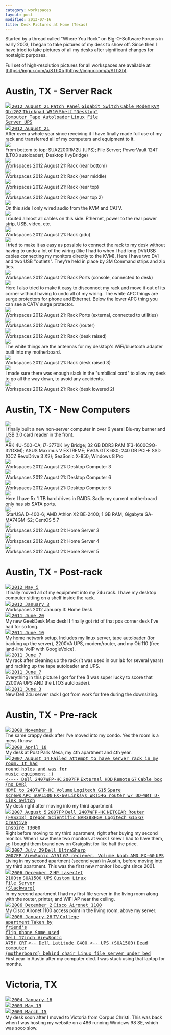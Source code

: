 ```yaml
---
category: workspaces
layout: post
modified: 2013-07-16
title: Desk Pictures at Home (Texas)
---
```


Started by a thread called "Where You Rock" on Big-O-Software Forums in early 2003, I began to take pictures of my desk
to show off. Since then I have tried to take pictures of all my desks after significant changes for nostalgic purposes.

Full set of high-resolution pictures for all workspaces are available at
[https://imgur.com/a/SThXb](https://imgur.com/a/SThXb).

# Austin, TX - Server Rack

<div class="thumbnail">
    <div class="row">
        <div class="col-xs-12 col-sm-6">
            <a href="https://imgur.com/FL8ZH" target="_blank">
                <div class="annotparent">
                    <img src="//i.imgur.com/FL8ZHl.jpg" class="img-responsive img-thumbnail">
                    <samp class="label label-default annotation" style="left:4%; top:2%">2012 August 21</samp>
                    <samp class="label label-default annotation" style="left:31%; top:9%">Patch Panel</samp>
                    <samp class="label label-default annotation" style="left:29%; top:14%">Gigabit Switch</samp>
                    <samp class="label label-default annotation" style="left:20%; top:21%">Cable Modem</samp>
                    <samp class="label label-default annotation" style="left:56%; top:21%">KVM</samp>
                    <samp class="label label-default annotation" style="left:28%; top:26%">Obi202</samp>
                    <samp class="label label-default annotation" style="left:32%; top:39%">Thinkpad W510</samp>
                    <samp class="label label-default annotation" style="left:42%; top:46%">Shelf</samp>
                    <samp class="label label-default annotation" style="left:36%; top:55%">
                        "Desktop"<br>Computer
                    </samp>
                    <samp class="label label-default annotation" style="left:29%; top:67%">Tape Autoloader</samp>
                    <samp class="label label-default annotation" style="left:35%; top:74%">
                        Linux File<br>Server
                    </samp>
                    <samp class="label label-default annotation" style="left:34%; top:84%">UPS</samp>
                </div>
            </a>
        </div>
        <div class="col-xs-12 col-sm-6">
            <a href="https://imgur.com/oJX2k" target="_blank">
                <div class="annotparent">
                    <img src="//i.imgur.com/oJX2kl.jpg" class="img-responsive img-thumbnail">
                    <samp class="label label-default annotation" style="left:4%; top:2%">2012 August 21</samp>
                </div>
            </a>
        </div>
    </div>
    <div class="caption">
        After over a whole year since receiving it I have finally made full use of my rack and transferred all of my
        computers and equipment to it.
    </div>
</div>

<div class="row">
    <div class="col-xs-12 col-sm-6 col-lg-2">
        <div class="thumbnail">
            <a href="https://imgur.com/uN4XP" target="_blank">
                <img src="//i.imgur.com/uN4XPm.jpg" class="img-responsive img-thumbnail">
            </a>
            <div class="caption">
                From bottom to top: SUA2200RM2U (UPS); File Server; PowerVault 124T (LTO3 autoloader);
                Desktop (IvyBridge)
            </div>
        </div>
    </div>
    <div class="col-xs-12 col-sm-6 col-lg-2">
        <div class="thumbnail">
            <a href="https://imgur.com/EWuvw" target="_blank">
                <img src="//i.imgur.com/EWuvwm.jpg" class="img-responsive img-thumbnail">
            </a>
            <div class="caption">Workspaces 2012 August 21: Rack (rear bottom)</div>
        </div>
    </div>
    <div class="col-xs-12 col-sm-6 col-lg-2">
        <div class="thumbnail">
            <a href="https://imgur.com/pVUO3" target="_blank">
                <img src="//i.imgur.com/pVUO3m.jpg" class="img-responsive img-thumbnail">
            </a>
            <div class="caption">Workspaces 2012 August 21: Rack (rear middle)</div>
        </div>
    </div>
    <div class="col-xs-12 col-sm-6 col-lg-2">
        <div class="thumbnail">
            <a href="https://imgur.com/8GtrM" target="_blank">
                <img src="//i.imgur.com/8GtrMm.jpg" class="img-responsive img-thumbnail">
            </a>
            <div class="caption">Workspaces 2012 August 21: Rack (rear top)</div>
        </div>
    </div>
    <div class="col-xs-12 col-sm-6 col-lg-2">
        <div class="thumbnail">
            <a href="https://imgur.com/5ANKZ" target="_blank">
                <img src="//i.imgur.com/5ANKZm.jpg" class="img-responsive img-thumbnail">
            </a>
            <div class="caption">Workspaces 2012 August 21: Rack (rear top 2)</div>
        </div>
    </div>
    <div class="col-xs-12 col-sm-6 col-lg-2">
        <div class="thumbnail">
            <a href="https://imgur.com/peAqf" target="_blank">
                <img src="//i.imgur.com/peAqfm.jpg" class="img-responsive img-thumbnail">
            </a>
            <div class="caption">On this side I only wired audio from the KVM and CATV.</div>
        </div>
    </div>
</div>

<div class="row">
    <div class="col-xs-12 col-sm-6 col-lg-2">
        <div class="thumbnail">
            <a href="https://imgur.com/yLfSk" target="_blank">
                <img src="//i.imgur.com/yLfSkm.jpg" class="img-responsive img-thumbnail">
            </a>
            <div class="caption">
                I routed almost all cables on this side. Ethernet, power to the rear power strip, USB, video, etc.
            </div>
        </div>
    </div>
    <div class="col-xs-12 col-sm-6 col-lg-2">
        <div class="thumbnail">
            <a href="https://imgur.com/NiVKS" target="_blank">
                <img src="//i.imgur.com/NiVKSm.jpg" class="img-responsive img-thumbnail">
            </a>
            <div class="caption">Workspaces 2012 August 21: Rack (pdu)</div>
        </div>
    </div>
    <div class="col-xs-12 col-sm-6 col-lg-2">
        <div class="thumbnail">
            <a href="https://imgur.com/4QytG" target="_blank">
                <img src="//i.imgur.com/4QytGm.jpg" class="img-responsive img-thumbnail">
            </a>
            <div class="caption">
                I tried to make it as easy as possible to connect the rack to my desk without having to undo a lot of
                the wiring (like I had to when I had long DVI/USB cables connecting my monitors directly to the KVM).
                Here I have two DVI and two USB "outlets". They’re held in place by 3M Command strips and zip ties.
            </div>
        </div>
    </div>
    <div class="col-xs-12 col-sm-6 col-lg-2">
        <div class="thumbnail">
            <a href="https://imgur.com/3Kfib" target="_blank">
                <img src="//i.imgur.com/3Kfibm.jpg" class="img-responsive img-thumbnail">
            </a>
            <div class="caption">Workspaces 2012 August 21: Rack Ports (console, connected to desk)</div>
        </div>
    </div>
    <div class="col-xs-12 col-sm-6 col-lg-2">
        <div class="thumbnail">
            <a href="https://imgur.com/Sows1" target="_blank">
                <img src="//i.imgur.com/Sows1m.jpg" class="img-responsive img-thumbnail">
            </a>
            <div class="caption">
                Here I also tried to make it easy to disconnect my rack and move it out of its corner without having to
                undo all of my wiring. The white APC things are surge protectors for phone and Ethernet. Below the
                lower APC thing you can see a CATV surge protector.
            </div>
        </div>
    </div>
    <div class="col-xs-12 col-sm-6 col-lg-2">
        <div class="thumbnail">
            <a href="https://imgur.com/vZNoL" target="_blank">
                <img src="//i.imgur.com/vZNoLm.jpg" class="img-responsive img-thumbnail">
            </a>
            <div class="caption">Workspaces 2012 August 21: Rack Ports (external, connected to utilities)</div>
        </div>
    </div>
</div>
<div class="row">
    <div class="col-xs-12 col-sm-6 col-lg-4">
        <div class="thumbnail">
            <a href="https://imgur.com/DruBI" target="_blank">
                <img src="//i.imgur.com/DruBIl.jpg" class="img-responsive img-thumbnail">
            </a>
            <div class="caption">Workspaces 2012 August 21: Rack (router)</div>
        </div>
    </div>
    <div class="col-xs-12 col-sm-6 col-lg-4">
        <div class="thumbnail">
            <a href="https://imgur.com/1720r" target="_blank">
                <img src="//i.imgur.com/1720rl.jpg" class="img-responsive img-thumbnail">
            </a>
            <div class="caption">Workspaces 2012 August 21: Rack (desk raised)</div>
        </div>
    </div>
    <div class="col-xs-12 col-sm-6 col-lg-4">
        <div class="thumbnail">
            <a href="https://imgur.com/zBfRD" target="_blank">
                <img src="//i.imgur.com/zBfRDl.jpg" class="img-responsive img-thumbnail">
            </a>
            <div class="caption">
                The white things are the antennas for my desktop's WiFi/bluetooth adapter built into my motherboard.
            </div>
        </div>
    </div>
</div>

<div class="row">
    <div class="col-xs-12 col-sm-6 col-lg-4">
        <div class="thumbnail">
            <a href="https://imgur.com/jdXg4" target="_blank">
                <img src="//i.imgur.com/jdXg4l.jpg" class="img-responsive img-thumbnail">
            </a>
            <div class="caption">Workspaces 2012 August 21: Rack (desk raised 3)</div>
        </div>
    </div>
    <div class="col-xs-12 col-sm-6 col-lg-4">
        <div class="thumbnail">
            <a href="https://imgur.com/ZxDAf" target="_blank">
                <img src="//i.imgur.com/ZxDAfl.jpg" class="img-responsive img-thumbnail">
            </a>
            <div class="caption">
                I made sure there was enough slack in the "umbilical cord" to allow my desk to go all the way down, to
                avoid any accidents.
            </div>
        </div>
    </div>
    <div class="col-xs-12 col-sm-6 col-lg-4">
        <div class="thumbnail">
            <a href="https://imgur.com/8JgAl" target="_blank">
                <img src="//i.imgur.com/8JgAll.jpg" class="img-responsive img-thumbnail">
            </a>
            <div class="caption">Workspaces 2012 August 21: Rack (desk lowered 2)</div>
        </div>
    </div>
</div>

# Austin, TX - New Computers

<div class="row">
    <div class="col-xs-12 col-sm-6 col-lg-2">
        <div class="thumbnail">
            <a href="https://imgur.com/53MZL" target="_blank">
                <img src="//i.imgur.com/53MZLm.jpg" class="img-responsive img-thumbnail">
            </a>
            <div class="caption">
                I finally built a new non-server computer in over 6 years! Blu-ray burner and USB 3.0 card reader in
                the front.
            </div>
        </div>
    </div>
    <div class="col-xs-12 col-sm-6 col-lg-2">
        <div class="thumbnail">
            <a href="https://imgur.com/UErPY" target="_blank">
                <img src="//i.imgur.com/UErPYm.jpg" class="img-responsive img-thumbnail">
            </a>
            <div class="caption">
                ARK 4U-500-CA; i7-3770K Ivy Bridge; 32 GB DDR3 RAM (F3-1600C9Q-32GXM); ASUS Maximus V EXTREME; EVGA GTX
                680; 240 GB PCI-E SSD (OCZ RevoDrive 3 X2); SeaSonic X-850; Windows 8 Pro
            </div>
        </div>
    </div>
    <div class="col-xs-12 col-sm-6 col-lg-2">
        <div class="thumbnail">
            <a href="https://imgur.com/BOvx7" target="_blank">
                <img src="//i.imgur.com/BOvx7m.jpg" class="img-responsive img-thumbnail">
            </a>
            <div class="caption">Workspaces 2012 August 21: Desktop Computer 3</div>
        </div>
    </div>
    <div class="col-xs-12 col-sm-6 col-lg-2">
        <div class="thumbnail">
            <a href="https://imgur.com/OIlBm" target="_blank">
                <img src="//i.imgur.com/OIlBmm.jpg" class="img-responsive img-thumbnail">
            </a>
            <div class="caption">Workspaces 2012 August 21: Desktop Computer 6</div>
        </div>
    </div>
    <div class="col-xs-12 col-sm-6 col-lg-2">
        <div class="thumbnail">
            <a href="https://imgur.com/ooUAv" target="_blank">
                <img src="//i.imgur.com/ooUAvm.jpg" class="img-responsive img-thumbnail">
            </a>
            <div class="caption">Workspaces 2012 August 21: Desktop Computer 5</div>
        </div>
    </div>
    <div class="col-xs-12 col-sm-6 col-lg-2">
        <div class="thumbnail">
            <a href="https://imgur.com/vMlFw" target="_blank">
                <img src="//i.imgur.com/vMlFwm.jpg" class="img-responsive img-thumbnail">
            </a>
            <div class="caption">
                Here I have 5x 1 TB hard drives in RAID5. Sadly my current motherboard only has six SATA ports.
            </div>
        </div>
    </div>
</div>
<div class="row">
    <div class="col-xs-12 col-sm-6 col-lg-3">
        <div class="thumbnail">
            <a href="https://imgur.com/KgazZ" target="_blank">
                <img src="//i.imgur.com/KgazZm.jpg" class="img-responsive img-thumbnail">
            </a>
            <div class="caption">
                iStarUSA D-400-6; AMD Athlon X2 BE-2400; 1 GB RAM; Gigabyte GA-MA74GM-S2; CentOS 5.7
            </div>
        </div>
    </div>
    <div class="col-xs-12 col-sm-6 col-lg-3">
        <div class="thumbnail">
            <a href="https://imgur.com/ROA0T" target="_blank">
                <img src="//i.imgur.com/ROA0Tm.jpg" class="img-responsive img-thumbnail">
            </a>
            <div class="caption">Workspaces 2012 August 21: Home Server 3</div>
        </div>
    </div>
    <div class="col-xs-12 col-sm-6 col-lg-3">
        <div class="thumbnail">
            <a href="https://imgur.com/P9ErG" target="_blank">
                <img src="//i.imgur.com/P9ErGm.jpg" class="img-responsive img-thumbnail">
            </a>
            <div class="caption">Workspaces 2012 August 21: Home Server 4</div>
        </div>
    </div>
    <div class="col-xs-12 col-sm-6 col-lg-3">
        <div class="thumbnail">
            <a href="https://imgur.com/99UDx" target="_blank">
                <img src="//i.imgur.com/99UDxm.jpg" class="img-responsive img-thumbnail">
            </a>
            <div class="caption">Workspaces 2012 August 21: Home Server 5</div>
        </div>
    </div>
</div>

# Austin, TX - Post-rack

<div class="row">
    <div class="col-xs-12 col-sm-6 col-lg-3">
        <div class="thumbnail">
            <a href="https://imgur.com/kAbGJ" target="_blank">
                <div class="annotparent">
                    <img src="//i.imgur.com/kAbGJm.jpg" class="img-responsive img-thumbnail">
                    <samp class="label label-default annotation" style="left:4%; top:4%">2012 May 5</samp>
                </div>
            </a>
            <div class="caption">
                I finally moved all of my equipment into my 24u rack. I have my desktop computer sitting on a shelf
                inside the rack.
            </div>
        </div>
    </div>
    <div class="col-xs-12 col-sm-6 col-lg-3">
        <div class="thumbnail">
            <a href="https://imgur.com/zo0d6" target="_blank">
                <div class="annotparent">
                    <img src="//i.imgur.com/zo0d6m.jpg" class="img-responsive img-thumbnail">
                    <samp class="label label-default annotation" style="left:4%; top:4%">2012 January 3</samp>
                </div>
            </a>
            <div class="caption">Workspaces 2012 January 3: Home Desk</div>
        </div>
    </div>
    <div class="col-xs-12 col-sm-6 col-lg-3">
        <div class="thumbnail">
            <a href="https://imgur.com/C357N" target="_blank">
                <div class="annotparent">
                    <img src="//i.imgur.com/C357Nm.jpg" class="img-responsive img-thumbnail">
                    <samp class="label label-default annotation" style="left:4%; top:4%">2011 June 20</samp>
                </div>
            </a>
            <div class="caption">
                My new GeekDesk Max desk!  I finally got rid of that pos corner desk I've had for so long.
            </div>
        </div>
    </div>
    <div class="col-xs-12 col-sm-6 col-lg-3">
        <div class="thumbnail">
            <a href="https://imgur.com/2eR2L" target="_blank">
                <div class="annotparent">
                    <img src="//i.imgur.com/2eR2Lm.jpg" class="img-responsive img-thumbnail">
                    <samp class="label label-default annotation" style="left:4%; top:4%">2011 June 10</samp>
                </div>
            </a>
            <div class="caption">
                My home network setup. Includes my linux server, tape autoloader (for backing up the server), 2200VA
                UPS, modem/router, and my Obi110 (free land-line VoIP with GoogleVoice).
            </div>
        </div>
    </div>
</div>
<div class="row">
    <div class="col-xs-12 col-sm-6 col-lg-4">
        <div class="thumbnail">
            <a href="https://imgur.com/fue1X" target="_blank">
                <div class="annotparent">
                    <img src="//i.imgur.com/fue1Xl.jpg" class="img-responsive img-thumbnail">
                    <samp class="label label-default annotation" style="left:4%; top:4%">2011 June 7</samp>
                </div>
            </a>
            <div class="caption">
                My rack after cleaning up the rack (it was used in our lab for several years) and racking up the tape
                autoloader and UPS.
            </div>
        </div>
    </div>
    <div class="col-xs-12 col-sm-6 col-lg-4">
        <div class="thumbnail">
            <a href="https://imgur.com/ivaZt" target="_blank">
                <div class="annotparent">
                    <img src="//i.imgur.com/ivaZtl.jpg" class="img-responsive img-thumbnail">
                    <samp class="label label-default annotation" style="left:4%; top:4%">2011 June 7</samp>
                </div>
            </a>
            <div class="caption">
                Everything in this picture I got for free (I was super lucky to score that 2200VA UPS AND the LTO3
                autoloader).
            </div>
        </div>
    </div>
    <div class="col-xs-12 col-sm-6 col-lg-4">
        <div class="thumbnail">
            <a href="https://imgur.com/7DZQt" target="_blank">
                <div class="annotparent">
                    <img src="//i.imgur.com/7DZQtl.jpg" class="img-responsive img-thumbnail">
                    <samp class="label label-default annotation" style="left:4%; top:4%">2011 June 3</samp>
                </div>
            </a>
            <div class="caption">New Dell 24u server rack I got from work for free during the downsizing.</div>
        </div>
    </div>
</div>

# Austin, TX - Pre-rack

<div class="row">
    <div class="col-xs-12 col-sm-6">
        <div class="thumbnail">
            <a href="https://imgur.com/YUV8x" target="_blank">
                <div class="annotparent">
                    <img src="//i.imgur.com/YUV8xl.jpg" class="img-responsive img-thumbnail">
                    <samp class="label label-default annotation" style="left:4%; top:4%">2009 November 8</samp>
                </div>
            </a>
            <div class="caption">
                The same crappy desk after I've moved into my condo. Yes the room is a mess I know.
            </div>
        </div>
    </div>
    <div class="col-xs-12 col-sm-6">
        <div class="thumbnail">
            <a href="https://imgur.com/nadAX" target="_blank">
                <div class="annotparent">
                    <img src="//i.imgur.com/nadAXl.jpg" class="img-responsive img-thumbnail">
                    <samp class="label label-default annotation" style="left:4%; top:4%">2009 April 18</samp>
                </div>
            </a>
            <div class="caption">My desk at Post Park Mesa, my 4th apartment and 4th year.</div>
        </div>
    </div>
</div>

<div class="row">
    <div class="col-xs-12">
        <div class="thumbnail">
            <a href="https://imgur.com/nNBFF" target="_blank">
                <div class="annotparent">
                    <img src="//i.imgur.com/nNBFFh.jpg" class="img-responsive img-thumbnail">
                    <samp class="label label-default annotation" style="left:4%; top:4%">2007 August 14</samp>
                    <samp class="label label-default annotation" style="left:2%; top:9%; text-align: left">
                        Failed attempt to have server rack in my room. It had<br>round holes and was for<br>music
                        equipment :(<br>&lt;----
                    </samp>
                    <samp class="label label-default annotation" style="left:38%; top:18%">Dell 2407WFP-HC</samp>
                    <samp class="label label-default annotation" style="left:24%; top:24%">2007FP</samp>
                    <samp class="label label-default annotation" style="left:5%; top:28%">External HDD</samp>
                    <samp class="label label-default annotation" style="left:62%; top:28%">Remote</samp>
                    <samp class="label label-default annotation" style="left:53%; top:33%">G7</samp>
                    <samp class="label label-default annotation" style="left:74%; top:33%">
                        Cable box (no DVR)<br>HDMI to 2407WFP-HC
                    </samp>
                    <samp class="label label-default annotation" style="left:60%; top:34%">Volume</samp>
                    <samp class="label label-default annotation" style="left:40%; top:45%">Logitech G15</samp>
                    <samp class="label label-default annotation" style="left:86%; top:48%">Spare<br>screws</samp>
                    <samp class="label label-default annotation" style="left:43%; top:60%">APC SUA1500</samp>
                    <samp class="label label-default annotation" style="left:17%; top:68%">FX-60</samp>
                    <samp class="label label-default annotation" style="left:2%; top:86%">
                        Linksys WRT54G router w/ DD-WRT
                    </samp>
                    <samp class="label label-default annotation" style="left:2%; top:94%">D-Link Switch</samp>
                </div>
            </a>
            <div class="caption">My desk right after moving into my third apartment.</div>
        </div>
    </div>
</div>

<div class="row">
    <div class="col-xs-12 col-sm-6">
        <div class="thumbnail">
            <a href="https://imgur.com/ZFAgg" target="_blank">
                <div class="annotparent">
                    <img src="//i.imgur.com/ZFAggl.jpg" class="img-responsive img-thumbnail">
                    <samp class="label label-default annotation" style="left:4%; top:4%">2007 August 5</samp>
                    <samp class="label label-default annotation" style="left:15%; top:15%">2007FP</samp>
                    <samp class="label label-default annotation" style="left:50%; top:15%;">Dell 2407WFP-HC</samp>
                    <samp class="label label-default annotation" style="left:15%; top:40%">
                        NETGEAR Router (FVS318)
                    </samp>
                    <samp class="label label-default annotation" style="right:13%; top:50%">
                        Oregon Scientific BAR388HGA
                    </samp>
                    <samp class="label label-default annotation" style="left:38%; top:72%">Logitech G15</samp>
                    <samp class="label label-default annotation" style="left:84%; top:80%">G7</samp>
                    <samp class="label label-default annotation" style="left:10%; top:85%">
                        Creative<br>Inspire T3000
                    </samp>
                </div>
            </a>
            <div class="caption">
                Right before moving to my third apartment, right after buying my second monitor. When I saw these two
                monitors at work I knew I had to have them, so I bought them brand new on Craigslist for like half the
                price.
            </div>
        </div>
    </div>
    <div class="col-xs-12 col-sm-6">
        <div class="thumbnail">
            <a href="https://imgur.com/pM49e" target="_blank">
                <div class="annotparent">
                    <img src="//i.imgur.com/pM49el.jpg" class="img-responsive img-thumbnail">
                    <samp class="label label-default annotation" style="left:4%; top:4%">2007 July 29</samp>
                    <samp class="label label-default annotation" style="left:45%; top:25%">
                        Dell UltraSharp<br>2007FP
                    </samp>
                    <samp class="label label-default annotation" style="left:3%; top:40%">ViewSonic A75f</samp>
                    <samp class="label label-default annotation" style="left:60%; top:40%">
                        G7 reciever, Volume knob
                    </samp>
                    <samp class="label label-default annotation" style="left:70%; top:67%">AMD FX-60</samp>
                    <samp class="label label-default annotation" style="left:50%; top:72%">UPS</samp>
                </div>
            </a>
            <div class="caption">
                Living in my second apartment (second year) in Austin, before moving into my third apartment. This was
                the first new monitor I bought since 2001.
            </div>
        </div>
    </div>
</div>

<div class="row">
    <div class="col-xs-12 col-sm-6">
        <div class="thumbnail">
            <a href="https://imgur.com/0kKzZ" target="_blank">
                <div class="annotparent">
                    <img src="//i.imgur.com/0kKzZl.jpg" class="img-responsive img-thumbnail">
                    <samp class="label label-default annotation" style="left:4%; top:4%">2006 December 2</samp>
                    <samp class="label label-default annotation" style="left:50%; top:10%">HP LaserJet<br>2100tn</samp>
                    <samp class="label label-default annotation" style="right:46%; top:48%">SUA1500 UPS</samp>
                    <samp class="label label-default annotation" style="left:63%; top:53%">
                        Custom Linux<br>File Server<br>(Slackware)
                    </samp>
                </div>
            </a>
            <div class="caption">
                In my second apartment I had my first file server in the living room along with the router, printer,
                and WiFi AP near the ceiling.
            </div>
        </div>
    </div>
    <div class="col-xs-12 col-sm-6">
        <div class="thumbnail">
            <a href="https://imgur.com/Tgb0n" target="_blank">
                <div class="annotparent">
                    <img src="//i.imgur.com/Tgb0nl.jpg" class="img-responsive img-thumbnail">
                    <samp class="label label-default annotation" style="left:4%; top:4%">2006 December 2</samp>
                    <samp class="label label-default annotation" style="left:10%; top:20%">Cisco Aironet 1100</samp>
                </div>
            </a>
            <div class="caption">My Cisco Aironet 1100 access point in the living room, above my server.</div>
        </div>
    </div>
</div>

<div class="row">
    <div class="col-xs-12">
        <div class="thumbnail">
            <a href="https://imgur.com/1gx0i" target="_blank">
                <div class="annotparent">
                    <img src="//i.imgur.com/1gx0ih.jpg" class="img-responsive img-thumbnail">
                    <samp class="label label-default annotation" style="left:4%; top:4%">2006 January 26</samp>
                    <samp class="label label-default annotation" style="left:55%; top:13%">TV</samp>
                    <samp class="label label-default annotation" style="left:83%; top:15%">College<br>apartment</samp>
                    <samp class="label label-default annotation" style="left:82%; top:40%">
                        Taken by<br>friend's<br>flip phone
                    </samp>
                    <samp class="label label-default annotation" style="left:33%; top:45%">
                        Some used<br>Dell 17inch
                    </samp>
                    <samp class="label label-default annotation" style="left:53%; top:48%">ViewSonic<br>A75f CRT</samp>
                    <samp class="label label-default annotation" style="left:50%; top:65%">
                        &lt;-- Dell Latitude C400
                    </samp>
                    <samp class="label label-default annotation" style="left:68%; top:85%">&lt;-- UPS (SUA1500)</samp>
                    <samp class="label label-default annotation" style="left:30%; top:87%">
                        Dead computer<br>(motherboard) behind chair
                    </samp>
                    <samp class="label label-default annotation" style="left:2%; top:95%">
                        Linux file server under bed
                    </samp>
                </div>
            </a>
            <div class="caption">
                First year in Austin after my computer died. I was stuck using that laptop for months.
            </div>
        </div>
    </div>
</div>

# Victoria, TX

<div class="thumbnail">
    <div class="row">
        <div class="col-xs-12 col-sm-6 col-lg-4">
            <a href="https://imgur.com/WeVzG" target="_blank">
                <div class="annotparent">
                    <img src="//i.imgur.com/WeVzGl.jpg" class="img-responsive img-thumbnail">
                    <samp class="label label-default annotation" style="left:4%; top:4%">2004 January 16</samp>
                </div>
            </a>
        </div>
        <div class="col-xs-12 col-sm-6 col-lg-4">
            <a href="https://imgur.com/1MVIa" target="_blank">
                <div class="annotparent">
                    <img src="//i.imgur.com/1MVIal.jpg" class="img-responsive img-thumbnail">
                    <samp class="label label-default annotation" style="left:4%; top:4%">2003 May 19</samp>
                </div>
            </a>
        </div>
        <div class="col-xs-12 col-sm-6 col-lg-4">
            <a href="https://imgur.com/yG3Le" target="_blank">
                <div class="annotparent">
                    <img src="//i.imgur.com/yG3Lel.jpg" class="img-responsive img-thumbnail">
                    <samp class="label label-default annotation" style="left:4%; top:4%">2003 March 15</samp>
                </div>
            </a>
        </div>
    </div>
    <div class="caption">
        My desk soon after I moved to Victoria from Corpus Christi. This was back when I was hosting my website on a
        486 running Windows 98 SE, which was sooo slow.
    </div>
</div>
